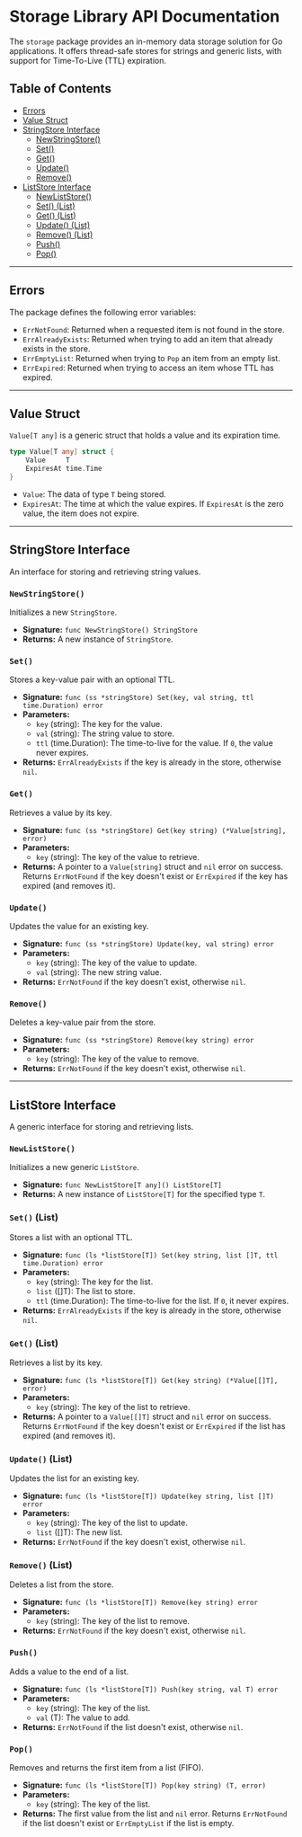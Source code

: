 # Storage Library API Documentation

The `storage` package provides an in-memory data storage solution for Go applications. It offers thread-safe stores for strings and generic lists, with support for Time-To-Live (TTL) expiration.

## Table of Contents

-   [Errors](#errors)
-   [Value Struct](#value-struct)
-   [StringStore Interface](#stringstore-interface)
    -   [NewStringStore()](#newstringstore)
    -   [Set()](#set)
    -   [Get()](#get)
    -   [Update()](#update)
    -   [Remove()](#remove)
-   [ListStore Interface](#liststore-interface)
    -   [NewListStore()](#newliststore)
    -   [Set() (List)](#set-list)
    -   [Get() (List)](#get-list)
    -   [Update() (List)](#update-list)
    -   [Remove() (List)](#remove-list)
    -   [Push()](#push)
    -   [Pop()](#pop)

---

## Errors

The package defines the following error variables:

-   `ErrNotFound`: Returned when a requested item is not found in the store.
-   `ErrAlreadyExists`: Returned when trying to add an item that already exists in the store.
-   `ErrEmptyList`: Returned when trying to `Pop` an item from an empty list.
-   `ErrExpired`: Returned when trying to access an item whose TTL has expired.

---

## Value Struct

`Value[T any]` is a generic struct that holds a value and its expiration time.

```go
type Value[T any] struct {
    Value     T
    ExpiresAt time.Time
}
```

-   `Value`: The data of type `T` being stored.
-   `ExpiresAt`: The time at which the value expires. If `ExpiresAt` is the zero value, the item does not expire.

---

## StringStore Interface

An interface for storing and retrieving string values.

### `NewStringStore()`

Initializes a new `StringStore`.

-   **Signature:** `func NewStringStore() StringStore`
-   **Returns:** A new instance of `StringStore`.

### `Set()`

Stores a key-value pair with an optional TTL.

-   **Signature:** `func (ss *stringStore) Set(key, val string, ttl time.Duration) error`
-   **Parameters:**
    -   `key` (string): The key for the value.
    -   `val` (string): The string value to store.
    -   `ttl` (time.Duration): The time-to-live for the value. If `0`, the value never expires.
-   **Returns:** `ErrAlreadyExists` if the key is already in the store, otherwise `nil`.

### `Get()`

Retrieves a value by its key.

-   **Signature:** `func (ss *stringStore) Get(key string) (*Value[string], error)`
-   **Parameters:**
    -   `key` (string): The key of the value to retrieve.
-   **Returns:** A pointer to a `Value[string]` struct and `nil` error on success. Returns `ErrNotFound` if the key doesn't exist or `ErrExpired` if the key has expired (and removes it).

### `Update()`

Updates the value for an existing key.

-   **Signature:** `func (ss *stringStore) Update(key, val string) error`
-   **Parameters:**
    -   `key` (string): The key of the value to update.
    -   `val` (string): The new string value.
-   **Returns:** `ErrNotFound` if the key doesn't exist, otherwise `nil`.

### `Remove()`

Deletes a key-value pair from the store.

-   **Signature:** `func (ss *stringStore) Remove(key string) error`
-   **Parameters:**
    -   `key` (string): The key of the value to remove.
-   **Returns:** `ErrNotFound` if the key doesn't exist, otherwise `nil`.

---

## ListStore Interface

A generic interface for storing and retrieving lists.

### `NewListStore()`

Initializes a new generic `ListStore`.

-   **Signature:** `func NewListStore[T any]() ListStore[T]`
-   **Returns:** A new instance of `ListStore[T]` for the specified type `T`.

### `Set()` (List)

Stores a list with an optional TTL.

-   **Signature:** `func (ls *listStore[T]) Set(key string, list []T, ttl time.Duration) error`
-   **Parameters:**
    -   `key` (string): The key for the list.
    -   `list` ([]T): The list to store.
    -   `ttl` (time.Duration): The time-to-live for the list. If `0`, it never expires.
-   **Returns:** `ErrAlreadyExists` if the key is already in the store, otherwise `nil`.

### `Get()` (List)

Retrieves a list by its key.

-   **Signature:** `func (ls *listStore[T]) Get(key string) (*Value[[]T], error)`
-   **Parameters:**
    -   `key` (string): The key of the list to retrieve.
-   **Returns:** A pointer to a `Value[[]T]` struct and `nil` error on success. Returns `ErrNotFound` if the key doesn't exist or `ErrExpired` if the list has expired (and removes it).

### `Update()` (List)

Updates the list for an existing key.

-   **Signature:** `func (ls *listStore[T]) Update(key string, list []T) error`
-   **Parameters:**
    -   `key` (string): The key of the list to update.
    -   `list` ([]T): The new list.
-   **Returns:** `ErrNotFound` if the key doesn't exist, otherwise `nil`.

### `Remove()` (List)

Deletes a list from the store.

-   **Signature:** `func (ls *listStore[T]) Remove(key string) error`
-   **Parameters:**
    -   `key` (string): The key of the list to remove.
-   **Returns:** `ErrNotFound` if the key doesn't exist, otherwise `nil`.

### `Push()`

Adds a value to the end of a list.

-   **Signature:** `func (ls *listStore[T]) Push(key string, val T) error`
-   **Parameters:**
    -   `key` (string): The key of the list.
    -   `val` (T): The value to add.
-   **Returns:** `ErrNotFound` if the list doesn't exist, otherwise `nil`.

### `Pop()`

Removes and returns the first item from a list (FIFO).

-   **Signature:** `func (ls *listStore[T]) Pop(key string) (T, error)`
-   **Parameters:**
    -   `key` (string): The key of the list.
-   **Returns:** The first value from the list and `nil` error. Returns `ErrNotFound` if the list doesn't exist or `ErrEmptyList` if the list is empty. 
